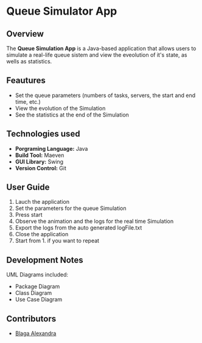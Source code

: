 # Queue Simulator App

## Overview
The **Queue Simulation App** is a Java-based application that allows users to simulate a real-life queue sistem and view the eveolution of it's state, as wells as statistics.

## Feautures
- Set the queue parameters (numbers of tasks, servers, the start and end time, etc.)
- View the evolution of the Simulation
- See the statistics at the end of the Simulation
## Technologies used
- **Porgraming Language:** Java
- **Build Tool:** Maeven
- **GUI Library:** Swing
- **Version Control:** Git


## User Guide
1. Lauch the application
2. Set the parameters for the queue Simulation
3. Press start
4. Observe the animation and the logs for the real time Simulation
5. Export the logs from the auto generated logFile.txt
6. Close the application
7. Start from 1. if you want to repeat

## Development Notes
UML Diagrams included:
- Package Diagram
- Class Diagram
- Use Case Diagram

## Contributors
- [Blaga Alexandra](https://github.com/ale23blaga)



